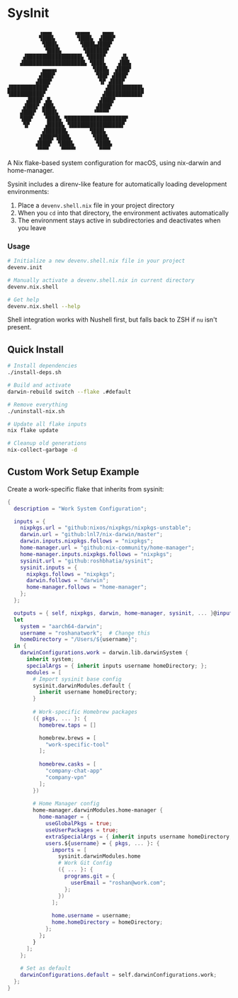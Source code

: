 # SysInit

```ascii
          ▗▄▄▄       ▗▄▄▄▄    ▄▄▄▖
          ▜███▙       ▜███▙  ▟███▛
           ▜███▙       ▜███▙▟███▛
            ▜███▙       ▜██████▛
     ▟█████████████████▙ ▜████▛     ▟▙
    ▟███████████████████▙ ▜███▙    ▟██▙
           ▄▄▄▄▖           ▜███▙  ▟███▛
          ▟███▛             ▜██▛ ▟███▛
         ▟███▛               ▜▛ ▟███▛
▟███████████▛                  ▟██████████▙
▜██████████▛                  ▟███████████▛
      ▟███▛ ▟▙               ▟███▛
     ▟███▛ ▟██▙             ▟███▛
    ▟███▛  ▜███▙           ▝▀▀▀▀
    ▜██▛    ▜███▙ ▜██████████████████▛
     ▜▛     ▟████▙ ▜████████████████▛
           ▟██████▙       ▜███▙
          ▟███▛▜███▙       ▜███▙
         ▟███▛  ▜███▙       ▜███▙
         ▝▀▀▀    ▀▀▀▀▘       ▀▀▀▘
```

A Nix flake-based system configuration for macOS, using nix-darwin and home-manager.

Sysinit includes a direnv-like feature for automatically loading development environments:

1. Place a `devenv.shell.nix` file in your project directory
2. When you `cd` into that directory, the environment activates automatically
3. The environment stays active in subdirectories and deactivates when you leave

### Usage

```bash
# Initialize a new devenv.shell.nix file in your project
devenv.init

# Manually activate a devenv.shell.nix in current directory
devenv.nix.shell

# Get help
devenv.nix.shell --help
```

Shell integration works with Nushell first, but falls back to ZSH if `nu` isn't present.

## Quick Install

```bash
# Install dependencies
./install-deps.sh

# Build and activate
darwin-rebuild switch --flake .#default

# Remove everything
./uninstall-nix.sh

# Update all flake inputs
nix flake update

# Cleanup old generations
nix-collect-garbage -d
```

## Custom Work Setup Example

Create a work-specific flake that inherits from sysinit:

```nix
{
  description = "Work System Configuration";

  inputs = {
    nixpkgs.url = "github:nixos/nixpkgs/nixpkgs-unstable";
    darwin.url = "github:lnl7/nix-darwin/master";
    darwin.inputs.nixpkgs.follows = "nixpkgs";
    home-manager.url = "github:nix-community/home-manager";
    home-manager.inputs.nixpkgs.follows = "nixpkgs";
    sysinit.url = "github:roshbhatia/sysinit";
    sysinit.inputs = {
      nixpkgs.follows = "nixpkgs";
      darwin.follows = "darwin";
      home-manager.follows = "home-manager";
    };
  };

  outputs = { self, nixpkgs, darwin, home-manager, sysinit, ... }@inputs:
  let
    system = "aarch64-darwin";
    username = "roshanatwork";  # Change this
    homeDirectory = "/Users/${username}";
  in {
    darwinConfigurations.work = darwin.lib.darwinSystem {
      inherit system;
      specialArgs = { inherit inputs username homeDirectory; };
      modules = [
        # Import sysinit base config
        sysinit.darwinModules.default {
          inherit username homeDirectory;
        }
        
        # Work-specific Homebrew packages
        ({ pkgs, ... }: {
          homebrew.taps = []

          homebrew.brews = [
            "work-specific-tool"
          ];
          
          homebrew.casks = [
            "company-chat-app"
            "company-vpn"
          ];
        })
        
        # Home Manager config
        home-manager.darwinModules.home-manager {
          home-manager = {
            useGlobalPkgs = true;
            useUserPackages = true;
            extraSpecialArgs = { inherit inputs username homeDirectory; };
            users.${username} = { pkgs, ... }: {
              imports = [ 
                sysinit.darwinModules.home
                # Work Git Config
                ({ ... }: {
                  programs.git = {
                    userEmail = "roshan@work.com";
                  };
                })
              ];
              
              home.username = username;
              home.homeDirectory = homeDirectory;
            };
          };
        }
      ];
    };
    
    # Set as default
    darwinConfigurations.default = self.darwinConfigurations.work;
  };
}
```

